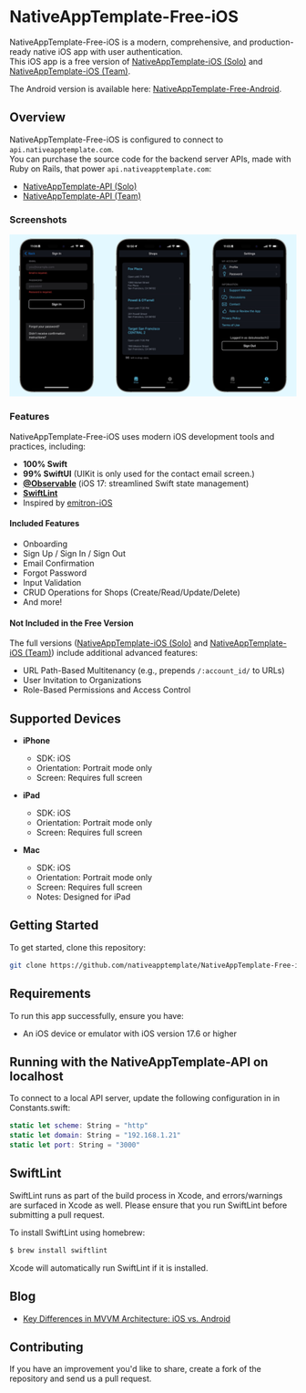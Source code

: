 # NativeAppTemplate-Free-iOS

NativeAppTemplate-Free-iOS is a modern, comprehensive, and production-ready native iOS app with user authentication.  
This iOS app is a free version of  [NativeAppTemplate-iOS (Solo)](https://nativeapptemplate.com/products/ios-solo) and [NativeAppTemplate-iOS (Team)](https://nativeapptemplate.com/products/ios-team).  

The Android version is available here: [NativeAppTemplate-Free-Android](https://github.com/nativeapptemplate/NativeAppTemplate-Free-Android).  

## Overview

NativeAppTemplate-Free-iOS is configured to connect to `api.nativeapptemplate.com`.  
You can purchase the source code for the backend server APIs, made with Ruby on Rails, that power `api.nativeapptemplate.com`:

- [NativeAppTemplate-API (Solo)](https://nativeapptemplate.com/products/api-solo)  
- [NativeAppTemplate-API (Team)](https://nativeapptemplate.com/products/api-team)

### Screenshots

![Screenshot showing Sign in screen, Shops screen and Settings screen](docs/images/screenshots.png "Screenshot showing Sign in screen, Shops screen and Settings screen")

### Features

NativeAppTemplate-Free-iOS uses modern iOS development tools and practices, including:

- **100% Swift**
- **99% SwiftUI** (UIKit is only used for the contact email screen.)
- **[@Observable](https://developer.apple.com/documentation/swiftui/migrating-from-the-observable-object-protocol-to-the-observable-macro)** (iOS 17: streamlined Swift state management)
- **[SwiftLint](https://github.com/realm/SwiftLint)**
- Inspired by [emitron-iOS](https://github.com/razeware/emitron-iOS)

#### Included Features

- Onboarding
- Sign Up / Sign In / Sign Out
- Email Confirmation
- Forgot Password
- Input Validation
- CRUD Operations for Shops (Create/Read/Update/Delete)
- And more!

#### Not Included in the Free Version

The full versions ([NativeAppTemplate-iOS (Solo)](https://nativeapptemplate.com/products/ios-solo) and [NativeAppTemplate-iOS (Team)](https://nativeapptemplate.com/products/ios-team)) include additional advanced features:

- URL Path-Based Multitenancy (e.g., prepends `/:account_id/` to URLs)
- User Invitation to Organizations
- Role-Based Permissions and Access Control

## Supported Devices

- **iPhone**  
  - SDK: iOS  
  - Orientation: Portrait mode only  
  - Screen: Requires full screen  

- **iPad**  
  - SDK: iOS  
  - Orientation: Portrait mode only  
  - Screen: Requires full screen  

- **Mac**  
  - SDK: iOS  
  - Orientation: Portrait mode only  
  - Screen: Requires full screen  
  - Notes: Designed for iPad  

## Getting Started

To get started, clone this repository:

```bash
git clone https://github.com/nativeapptemplate/NativeAppTemplate-Free-iOS.git
```

## Requirements

To run this app successfully, ensure you have:

- An iOS device or emulator with iOS version 17.6 or higher

## Running with the NativeAppTemplate-API on localhost

To connect to a local API server, update the following configuration in in Constants.swift:

```swift
static let scheme: String = "http"
static let domain: String = "192.168.1.21"
static let port: String = "3000"
```

## SwiftLint

SwiftLint runs as part of the build process in Xcode, and errors/warnings are surfaced in Xcode as well. Please ensure that you run SwiftLint before submitting a pull request.

To install SwiftLint using homebrew:

```bash
$ brew install swiftlint
```

Xcode will automatically run SwiftLint if it is installed.

## Blog

- [Key Differences in MVVM Architecture: iOS vs. Android](https://medium.com/@dadachix/key-differences-in-mvvm-architecture-ios-vs-android-e239d30b2ea7)

## Contributing

If you have an improvement you'd like to share, create a fork of the repository and send us a pull request.
